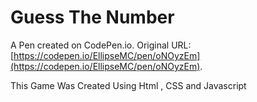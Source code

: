 # Guess The Number 

A Pen created on CodePen.io. Original URL: [https://codepen.io/EllipseMC/pen/oNOyzEm](https://codepen.io/EllipseMC/pen/oNOyzEm).

This Game Was Created Using Html , CSS and Javascript 

